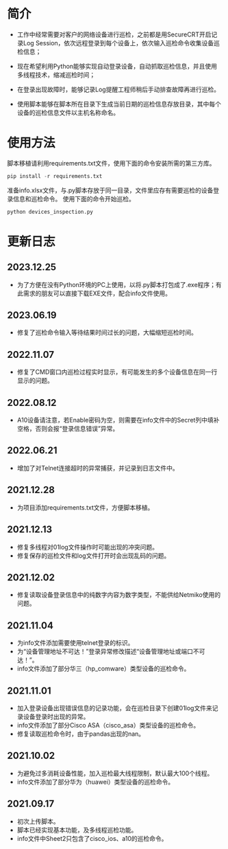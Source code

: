 ﻿# 简介

- 工作中经常需要对客户的网络设备进行巡检，之前都是用SecureCRT开启记录Log Session，依次远程登录到每个设备上，依次输入巡检命令收集设备巡检信息；

- 现在希望利用Python能够实现自动登录设备，自动抓取巡检信息，并且使用多线程技术，缩减巡检时间；

- 在登录出现故障时，能够记录Log提醒工程师稍后手动排查故障再进行巡检。

- 使用脚本能够在脚本所在目录下生成当前日期的巡检信息存放目录，其中每个设备的巡检信息文件以主机名称命名。

# 使用方法

脚本移植请利用requirements.txt文件，使用下面的命令安装所需的第三方库。

```python
pip install -r requirements.txt
```

准备info.xlsx文件，与.py脚本存放于同一目录，文件里应存有需要巡检的设备登录信息和巡检命令。
使用下面的命令开始巡检。

```python
python devices_inspection.py
```

# 更新日志

## 2023.12.25

- 为了方便在没有Python环境的PC上使用，以将.py脚本打包成了.exe程序；有此需求的朋友可以直接下载EXE文件，配合info文件使用。

## 2023.06.19

- 修复了巡检命令输入等待结果时间过长的问题，大幅缩短巡检时间。
  
## 2022.11.07

- 修复了CMD窗口内巡检过程实时显示，有可能发生的多个设备信息在同一行显示的问题。

## 2022.08.12

- A10设备请注意，若Enable密码为空，则需要在info文件中的Secret列中填补空格，否则会报“登录信息错误”异常。

## 2022.06.21

- 增加了对Telnet连接超时的异常捕获，并记录到日志文件中。

## 2021.12.28

- 为项目添加requirements.txt文件，方便脚本移植。

## 2021.12.13

- 修复多线程对01log文件操作时可能出现的冲突问题。
- 修复保存的巡检文件和log文件打开时会出现乱码的问题。

## 2021.12.02

- 修复读取设备登录信息中的纯数字内容为数字类型，不能供给Netmiko使用的问题。

## 2021.11.04

- 为info文件添加需要使用telnet登录的标识。
- 为“设备管理地址不可达！”登录异常修改描述“设备管理地址或端口不可达！”。
- info文件添加了部分华三（hp_comware）类型设备的巡检命令。

## 2021.11.01

- 加入登录设备出现错误信息的记录功能，会在巡检目录下创建01log文件来记录设备登录时出现的异常。
- info文件添加了部分Cisco ASA（cisco_asa）类型设备的巡检命令。
- 修复读取巡检命令时，由于pandas出现的nan。

## 2021.10.02

- 为避免过多消耗设备性能，加入巡检最大线程限制，默认最大100个线程。
- info文件添加了部分华为（huawei）类型设备的巡检命令。

## 2021.09.17

- 初次上传脚本。
- 脚本已经实现基本功能，及多线程巡检功能。
- info文件中Sheet2只包含了cisco_ios、a10的巡检命令。
